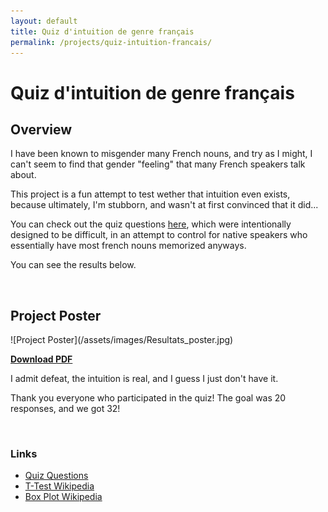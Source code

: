 ```yaml
---
layout: default
title: Quiz d'intuition de genre français
permalink: /projects/quiz-intuition-francais/
---
```


<h1 class="title">Quiz d'intuition de genre français</h1>

<h2 class="subtitle">Overview</h2>
I have been known to misgender many French nouns, and try as I might, I can't seem to find that 
gender "feeling" that many French speakers talk about.

This project is a fun attempt to test wether that intuition even exists, because ultimately, 
I'm stubborn, and wasn't at first convinced that it did... <br>


You can check out the quiz questions [here](https://docs.google.com/forms/d/1GUtlurF9vzpAD3CyDYtkD4QNCOEr2gArqwF_gzvRYFU/edit),
which were intentionally designed to be difficult, in an attempt to control for native speakers
who essentially have most french nouns memorized anyways. <br>


You can see the results below.<br>

<br>

<h2 class="subtitle">Project Poster</h2>
![Project Poster](/assets/images/Resultats_poster.jpg)

**[Download PDF](/assets/pdfs/Resultats_poster.pdf)**

I admit defeat, the intuition is real, and I guess I just don't have it. 

Thank you everyone who participated in the quiz! The goal was 20 responses, and we got 32!

<br>

<h3 class="subtitle">Links</h3>
<ul>
  <li><a href="https://docs.google.com/forms/d/1GUtlurF9vzpAD3CyDYtkD4QNCOEr2gArqwF_gzvRYFU/edit">Quiz Questions</a></li>
  <li><a href="https://en.wikipedia.org/wiki/Student's_t-test">T-Test Wikipedia</a></li>
  <li><a href="https://en.wikipedia.org/wiki/Box_plot">Box Plot Wikipedia</a></li>